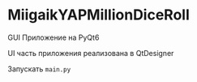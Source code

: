 # MiigaikYAPMillionDiceRoll

GUI Приложение на PyQt6

UI часть приложения реализована в QtDesigner

Запускать `main.py`
